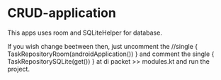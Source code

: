# CRUD-application

This apps uses room and SQLiteHelper for database. 

If you wish change beetween then, just uncomment the //single<TaskRepository> { TaskRepositoryRoom(androidApplication()) }
and comment the  single<TaskRepository> { TaskRepositorySQLite(get()) } at di packet >> modules.kt and run the project.
